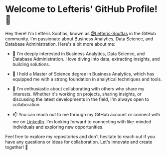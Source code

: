 # Welcome to Lefteris' GitHub Profile! 👋

Hey there! I'm Leftéris Soúflas, known as [@Lefteris-Souflas](https://github.com/Lefteris-Souflas) in the GitHub community. I'm passionate about Business Analytics, Data Science, and Database Administration. Here's a bit more about me:

- 👀 I'm deeply interested in Business Analytics, Data Science, and Database Administration. I love diving into data, extracting insights, and building solutions.
  
- 🌱 I hold a Master of Science degree in Business Analytics, which has equipped me with a strong foundation in analytical techniques and tools.

- 💞️ I'm enthusiastic about collaborating with others who share my interests. Whether it's working on projects, sharing insights, or discussing the latest developments in the field, I'm always open to collaboration.

- 📫 You can reach out to me through my GitHub account or connect with me on [LinkedIn](https://www.linkedin.com/in/lefteris-souflas/). I'm looking forward to connecting with like-minded individuals and exploring new opportunities.

Feel free to explore my repositories and don't hesitate to reach out if you have any questions or ideas for collaboration. Let's innovate and create together! 🚀
